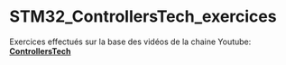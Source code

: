 # STM32_ControllersTech_exercices

Exercices effectués sur la base des vidéos de la chaine Youtube: **[ControllersTech](https://www.youtube.com/@ControllersTech/playlists)**